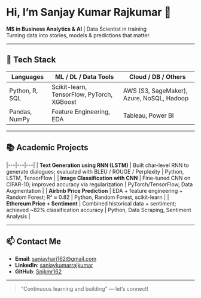 # Hi, I’m Sanjay Kumar Rajkumar 👋

**MS in Business Analytics & AI** | Data Scientist in training  
Turning data into stories, models & predictions that matter.

---

## 🔧 Tech Stack

| Languages | ML / DL / Data Tools | Cloud / DB / Others |
|---|---|---|
| Python, R, SQL | Scikit-learn, TensorFlow, PyTorch, XGBoost | AWS (S3, SageMaker), Azure, NoSQL, Hadoop |
| Pandas, NumPy | Feature Engineering, EDA | Tableau, Power BI |

---

## 📚 Academic Projects

|---|---|---|
| **Text Generation using RNN (LSTM)** | Built char-level RNN to generate dialogues; evaluated with BLEU / ROUGE / Perplexity | Python, LSTM, TensorFlow |
| **Image Classification with CNN** | Fine-tuned CNN on CIFAR-10; improved accuracy via regularization | PyTorch/TensorFlow, Data Augmentation |
| **Airbnb Price Prediction** | EDA + feature engineering + Random Forest; R² ≈ 0.82 | Python, Random Forest, scikit-learn |
| **Ethereum Price + Sentiment** | Combined historical data + sentiment; achieved ~82% classification accuracy | Python, Data Scraping, Sentiment Analysis |

---

## 📫 Contact Me

- **Email**: sanjayhari162@gmail.com  
- **LinkedIn**: [sanjaykumarrajkumar](https://www.linkedin.com/in/sanjaykumarrajkumar/)  
- **GitHub**: [Snjkmr162](https://github.com/Snjkmr162)

---

> “Continuous learning and building” — let’s connect!



